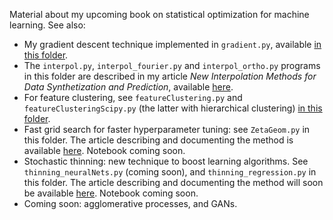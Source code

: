Material about my upcoming book on statistical optimization for machine learning. See also:
<ul>
  <li>My gradient descent technique implemented in <code>gradient.py</code>, available <a href="https://github.com/VincentGranville/Experimental-Math-Number-Theory/tree/main/Source-Code">in this folder</a>. 
  <li>The <code>interpol.py</code>, <code>interpol_fourier.py</code> and <code>interpol_ortho.py</code> programs in this folder are described in my article <em>New Interpolation Methods for Data Synthetization and Prediction</em>, available <a href="https://mltechniques.com/2023/01/14/new-interpolation-methods-for-synthetization-and-prediction/">here</a>.
  <li> For feature clustering, see <code>featureClustering.py</code> and <code>featureClusteringScipy.py</code> (the latter with hierarchical clustering) <a href="https://github.com/VincentGranville/Main">in this folder</a>.
 <li>Fast grid search for faster hyperparameter tuning: see <code>ZetaGeom.py</code> in this folder. The article describing and documenting the method is available <a href="https://mltechniques.com/2023/03/30/smart-grid-search-case-study-with-hybrid-zeta-geometric-distributions-and-synthetic-data/">here</a>. Notebook coming soon.
 <li>Stochastic thinning: new technique to boost learning algorithms. See <code>thinning_neuralNets.py</code> (coming soon), and <code>thinning_regression.py</code> in this folder. The article describing and documenting the method will soon be available <a href="https://mltechniques.com/resources/">here</a>. Notebook coming soon.
 <li> Coming soon: agglomerative processes, and GANs.
</ul>
